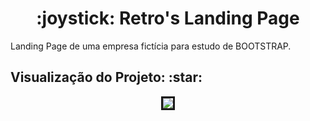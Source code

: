 <h1 align="center"> :joystick: Retro's Landing Page </h1>
<p align="justify"> Landing Page de uma empresa fictícia para estudo de BOOTSTRAP. </p>

<h2> Visualização do Projeto: :star: </h2>
<div align="center"><img src="https://media.giphy.com/media/oMYGawdqB4NTGVKAz9/giphy.gif" style="border: solid; border-color: white border-width: 5px;" /></div>
